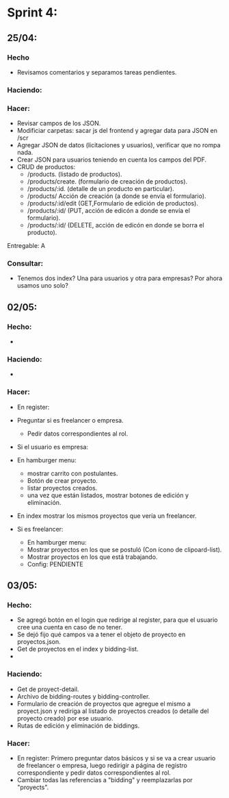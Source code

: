 # Sprint 4:

## 25/04:

### Hecho

- Revisamos comentarios y separamos tareas pendientes.

### Haciendo:

### Hacer:

- Revisar campos de los JSON.
- Modificiar carpetas: sacar js del frontend y agregar data para JSON en /scr
- Agregar JSON de datos (licitaciones y usuarios), verificar que no rompa nada.
- Crear JSON para usuarios teniendo en cuenta los campos del PDF.
- CRUD de productos:
  - /products. (listado de productos).
  - /products/create. (formulario de creación de productos).
  - /products/:id. (detalle de un producto en particular).
  - /products/ Acción de creación (a donde se envía el formulario).
  - /products/:id/edit (GET,Formulario de edición de productos).
  - /products/:id/ (PUT, acción de edicón a donde se envía el formulario).
  - /products/:id/ (DELETE, acción de edicón en donde se borra el producto).

Entregable: A

### Consultar:

- Tenemos dos index? Una para usuarios y otra para empresas? Por ahora usamos uno solo?

## 02/05:

### Hecho:

-

### Haciendo:

-

### Hacer:

- En register: 
 - Preguntar si es freelancer o empresa.
   - Pedir datos correspondientes al rol.
   
- Si el usuario es empresa:
 - En hamburger menu:
   - mostrar carrito con postulantes.
   - Botón de crear proyecto.
   - listar proyectos creados.
    - una vez que están listados, mostrar botones de edición y eliminación.
 - En index mostrar los mismos proyectos que vería un freelancer.
- Si es freelancer:
  - En hamburger menu:
   - Mostrar proyectos en los que se postuló (Con ícono de clipoard-list).
   - Mostrar proyectos en los que está trabajando.
   - Config: PENDIENTE
## 03/05:

### Hecho:
- Se agregó botón en el login que redirige al register, para que el usuario cree una cuenta en caso de no tener.
- Se dejó fijo qué campos va a tener el objeto de proyecto en proyectos.json.
- Get de proyectos en el index y bidding-list.
- 

### Haciendo:
- Get de proyect-detail.
- Archivo de bidding-routes y bidding-controller.
- Formulario de creación de proyectos que agregue el mismo a proyect.json y rediriga al listado de proyectos creados  (o detalle del proyecto creado) por ese usuario.
- Rutas de edición y eliminación de biddings.

### Hacer:
- En register: Primero preguntar datos básicos y si se va a crear usuario de freelancer o empresa, luego redirigir a página de registro correspondiente y pedir datos correspondientes al rol.
- Cambiar todas las referencias a "bidding" y reemplazarlas por "proyects".
